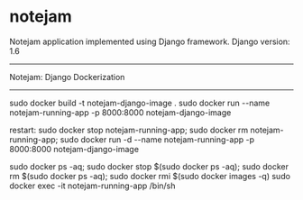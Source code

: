# notejam
Notejam application implemented using Django framework.  Django version: 1.6




******************************
Notejam: Django Dockerization
******************************

sudo docker build -t notejam-django-image .
sudo docker run --name notejam-running-app -p 8000:8000 notejam-django-image

restart:
sudo docker stop notejam-running-app; sudo docker rm notejam-running-app; sudo docker run -d --name notejam-running-app -p 8000:8000 notejam-django-image

sudo docker ps -aq; sudo docker stop $(sudo docker ps -aq); sudo docker rm $(sudo docker ps -aq); sudo docker rmi $(sudo docker images -q)
sudo docker exec -it notejam-running-app /bin/sh


